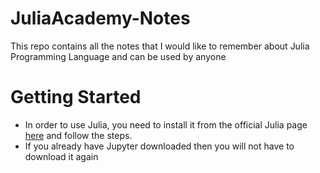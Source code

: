 # JuliaAcademy-Notes
This repo contains all the notes that I would like to remember about Julia Programming Language and can be used by anyone

# Getting Started
- In order to use Julia, you need to install it from the official Julia page [here](https://julialang.org/downloads/) and follow the steps.
- If you already have Jupyter downloaded then you will not have to download it again
